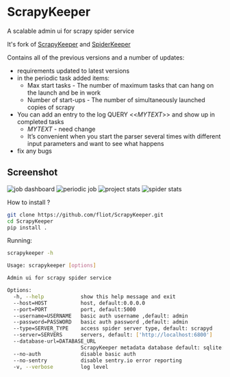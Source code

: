 # ScrapyKeeper

A scalable admin ui for scrapy spider service 

It's fork of [ScrapyKeeper](https://github.com/fliot/ScrapyKeeper) and [SpiderKeeper](https://github.com/DormyMo/SpiderKeeper)

Contains all of the previous versions and a number of updates:
  - requirements updated to latest versions
  - in the periodic task added items:
    - Max start tasks - The number of maximum tasks that can hang on the launch and be in work
    - Number of start-ups - The number of simultaneously launched copies of scrapy
  - You can add an entry to the log QUERY <<$MY TEXT$>> and show up in completed tasks
    - $MY TEXT$ - need change
    - It’s convenient when you start the parser several times with different input parameters and want to see what happens
  - fix any bugs 

## Screenshot
![job dashboard](https://raw.githubusercontent.com/fliot/ScrapyKeeper/master/screenshot/screenshot_1.png)
![periodic job](https://raw.githubusercontent.com/fliot/ScrapyKeeper/master/screenshot/screenshot_2.1.png)
![project stats](https://raw.githubusercontent.com/fliot/ScrapyKeeper/master/screenshot/screenshot_3.png)
![spider stats](https://raw.githubusercontent.com/fliot/ScrapyKeeper/master/screenshot/screenshot_4.png)

How to install ?
```sh
git clone https://github.com/fliot/ScrapyKeeper.git
cd ScrapyKeeper
pip install .
```

Running:
```sh
scrapykeeper -h

Usage: scrapykeeper [options]

Admin ui for scrapy spider service

Options:
  -h, --help            show this help message and exit
  --host=HOST           host, default:0.0.0.0
  --port=PORT           port, default:5000
  --username=USERNAME   basic auth username ,default: admin
  --password=PASSWORD   basic auth password ,default: admin
  --type=SERVER_TYPE    access spider server type, default: scrapyd
  --server=SERVERS      servers, default: ['http://localhost:6800']
  --database-url=DATABASE_URL
                        ScrapyKeeper metadata database default: sqlite://./ScrapyKeeper.db
  --no-auth             disable basic auth
  --no-sentry           disable sentry.io error reporting
  -v, --verbose         log level
```
